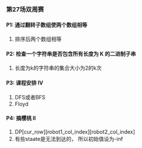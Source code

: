 ### 第27场双周赛

#### P1: 通过翻转子数组使两个数组相等
1. 排序后两个数组相等

#### P2: 检查一个字符串是否包含所有长度为 K 的二进制子串
1. 长度为k的字符串的集合大小为2的k次

#### P3: 课程安排 IV
1. DFS或者BFS
2. Floyd

#### P4: 摘樱桃 II
1. DP[cur_row][robot1_col_index][robot2_col_index]
2. 有些staate是无法到达的， 所以初始值设为-inf
